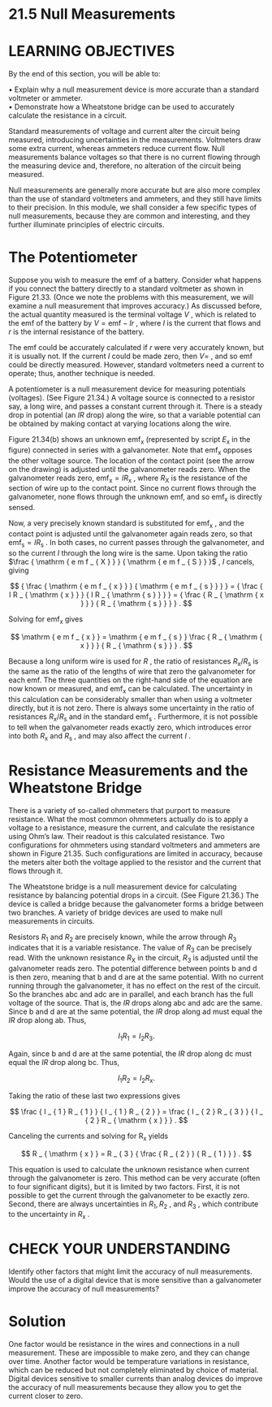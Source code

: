 # 21.5 Null Measurements

# LEARNING OBJECTIVES

By the end of this section, you will be able to:

• Explain why a null measurement device is more accurate than a standard voltmeter or ammeter.   
• Demonstrate how a Wheatstone bridge can be used to accurately calculate the resistance in a circuit.

Standard measurements of voltage and current alter the circuit being measured, introducing uncertainties in the measurements. Voltmeters draw some extra current, whereas ammeters reduce current flow. Null measurements balance voltages so that there is no current flowing through the measuring device and, therefore, no alteration of the circuit being measured.

Null measurements are generally more accurate but are also more complex than the use of standard voltmeters and ammeters, and they still have limits to their precision. In this module, we shall consider a few specific types of null measurements, because they are common and interesting, and they further illuminate principles of electric circuits.

# The Potentiometer

Suppose you wish to measure the emf of a battery. Consider what happens if you connect the battery directly to a standard voltmeter as shown in Figure 21.33. (Once we note the problems with this measurement, we will examine a null measurement that improves accuracy.) As discussed before, the actual quantity measured is the terminal voltage $V$ , which is related to the emf of the battery by $V = \mathrm { e m f } - I r$ , where $I$ is the current that flows and $r$ is the internal resistance of the battery.

The emf could be accurately calculated if $r$ were very accurately known, but it is usually not. If the current $I$ could be made zero, then $V =$ , and so emf could be directly measured. However, standard voltmeters need a current to operate; thus, another technique is needed.

A potentiometer is a null measurement device for measuring potentials (voltages). (See Figure 21.34.) A voltage source is connected to a resistor say, a long wire, and passes a constant current through it. There is a steady drop in potential (an $I R$ drop) along the wire, so that a variable potential can be obtained by making contact at varying locations along the wire.

Figure 21.34(b) shows an unknown $\mathrm { e m f _ { x } }$ (represented by script $E _ { \mathrm { x } }$ in the figure) connected in series with a galvanometer. Note that $\mathrm { e m f _ { x } }$ opposes the other voltage source. The location of the contact point (see the arrow on the drawing) is adjusted until the galvanometer reads zero. When the galvanometer reads zero, $\mathrm { e m f _ { x } } = I R _ { \mathrm { x } }$ , where $R _ { \mathrm { X } }$ is the resistance of the section of wire up to the contact point. Since no current flows through the galvanometer, none flows through the unknown emf, and so $\mathrm { e m f _ { x } }$ is directly sensed.

Now, a very precisely known standard is substituted for $\mathrm { e m f _ { x } }$ , and the contact point is adjusted until the galvanometer again reads zero, so that $\mathrm { e m f _ { s } } = I R _ { \mathrm { s } }$ . In both cases, no current passes through the galvanometer, and so the current $I$ through the long wire is the same. Upon taking the ratio $\frac { \mathrm { e m f _ { X } } } { \mathrm { e m f _ { S } } }$ , $I$ cancels, giving

$$
{ \frac { \mathrm { e m f _ { x } } } { \mathrm { e m f _ { s } } } } = { \frac { I R _ { \mathrm { x } } } { I R _ { \mathrm { s } } } } = { \frac { R _ { \mathrm { x } } } { R _ { \mathrm { s } } } } .
$$

Solving for $\mathrm { e m f _ { x } }$ gives

$$
\mathrm { e m f _ { x } } = \mathrm { e m f _ { s } } \frac { R _ { \mathrm { x } } } { R _ { \mathrm { s } } } .
$$

Because a long uniform wire is used for $R$ , the ratio of resistances $R _ { \mathrm { x } } / R _ { \mathrm { s } }$ is the same as the ratio of the lengths of wire that zero the galvanometer for each emf. The three quantities on the right-hand side of the equation are now known or measured, and $\mathrm { e m f _ { x } }$ can be calculated. The uncertainty in this calculation can be considerably smaller than when using a voltmeter directly, but it is not zero. There is always some uncertainty in the ratio of resistances $R _ { \mathrm { x } } / R _ { \mathrm { s } }$ and in the standard $\mathrm { e m f _ { s } }$ . Furthermore, it is not possible to tell when the galvanometer reads exactly zero, which introduces error into both $R _ { \mathrm { x } }$ and $R _ { \mathrm { s } }$ , and may also affect the current $I$ .



# Resistance Measurements and the Wheatstone Bridge

There is a variety of so-called ohmmeters that purport to measure resistance. What the most common ohmmeters actually do is to apply a voltage to a resistance, measure the current, and calculate the resistance using Ohm’s law. Their readout is this calculated resistance. Two configurations for ohmmeters using standard voltmeters and ammeters are shown in Figure 21.35. Such configurations are limited in accuracy, because the meters alter both the voltage applied to the resistor and the current that flows through it.

The Wheatstone bridge is a null measurement device for calculating resistance by balancing potential drops in a circuit. (See Figure 21.36.) The device is called a bridge because the galvanometer forms a bridge between two branches. A variety of bridge devices are used to make null measurements in circuits.

Resistors $R _ { 1 }$ and $R _ { 2 }$ are precisely known, while the arrow through $R _ { 3 }$ indicates that it is a variable resistance. The value of $R _ { 3 }$ can be precisely read. With the unknown resistance $R _ { \mathrm { X } }$ in the circuit, $R _ { 3 }$ is adjusted until the galvanometer reads zero. The potential difference between points b and ${ \mathsf d }$ is then zero, meaning that b and d are at the same potential. With no current running through the galvanometer, it has no effect on the rest of the circuit. So the branches abc and adc are in parallel, and each branch has the full voltage of the source. That is, the $I R$ drops along abc and adc are the same. Since b and d are at the same potential, the $I R$ drop along ad must equal the $I R$ drop along ab. Thus,

$$
I _ { 1 } R _ { 1 } = I _ { 2 } R _ { 3 } .
$$

Again, since b and d are at the same potential, the $I R$ drop along dc must equal the $I R$ drop along bc. Thus,

$$
I _ { 1 } R _ { 2 } = I _ { 2 } R _ { \mathrm { x } } .
$$

Taking the ratio of these last two expressions gives

$$
\frac { I _ { 1 } R _ { 1 } } { I _ { 1 } R _ { 2 } } = \frac { I _ { 2 } R _ { 3 } } { I _ { 2 } R _ { \mathrm { x } } } .
$$

Canceling the currents and solving for $\mathsf { R } _ { \mathsf { x } }$ yields

$$
R _ { \mathrm { x } } = R _ { 3 } { \frac { R _ { 2 } } { R _ { 1 } } } .
$$

This equation is used to calculate the unknown resistance when current through the galvanometer is zero. This method can be very accurate (often to four significant digits), but it is limited by two factors. First, it is not possible to get the current through the galvanometer to be exactly zero. Second, there are always uncertainties in $R _ { 1 } , R _ { 2 }$ , and $R _ { 3 }$ , which contribute to the uncertainty in $R _ { \mathrm { x } }$ .

# CHECK YOUR UNDERSTANDING

Identify other factors that might limit the accuracy of null measurements. Would the use of a digital device that is more sensitive than a galvanometer improve the accuracy of null measurements?

# Solution

One factor would be resistance in the wires and connections in a null measurement. These are impossible to make zero, and they can change over time. Another factor would be temperature variations in resistance, which can be reduced but not completely eliminated by choice of material. Digital devices sensitive to smaller currents than analog devices do improve the accuracy of null measurements because they allow you to get the current closer to zero.
